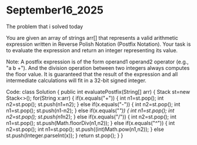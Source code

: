 # September16_2025
The problem that i solved today

You are given an array of strings arr[] that represents a valid arithmetic expression written in Reverse Polish Notation (Postfix Notation). Your task is to evaluate the expression and return an integer representing its value.

Note: A postfix expression is of the form operand1 operand2 operator (e.g., "a b +"). 
And the division operation between two integers always computes the floor value.
It is guaranteed that the result of the expression and all intermediate calculations will fit in a 32-bit signed integer.

Code:
class Solution {
    public int evaluatePostfix(String[] arr) {
        Stack<Integer> st=new Stack<>();
        for(String x:arr)
        {
            if(x.equals("+"))
            {
                int n1=st.pop();
                int n2=st.pop();
                st.push(n1+n2);
            }
            else if(x.equals("-"))
            {
                int n2=st.pop();
                int n1=st.pop();
                st.push(n1-n2);
            }
            else if(x.equals("*"))
            {
                int n1=st.pop();
                int n2=st.pop();
                st.push(n1*n2);
            }
            else if(x.equals("/"))
            {
                int n2=st.pop();
                int n1=st.pop();
                st.push(Math.floorDiv(n1,n2));
            }
            else if(x.equals("^"))
            {
                int n2=st.pop();
                int n1=st.pop();
                st.push((int)Math.pow(n1,n2));
            }
            else
                st.push(Integer.parseInt(x));
        }
        return st.pop();
    }
}
